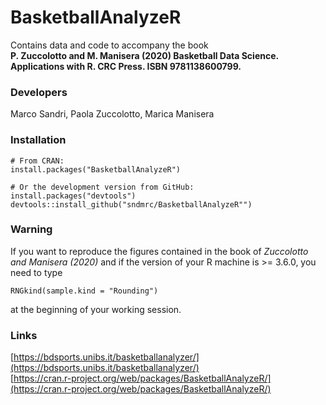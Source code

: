 # BasketballAnalyzeR
Contains data and code to accompany the book  
**P. Zuccolotto and M. Manisera (2020) Basketball Data Science. Applications with R. CRC Press. ISBN 9781138600799.**

### Developers 
Marco Sandri, Paola Zuccolotto, Marica Manisera

### Installation
```
# From CRAN:
install.packages("BasketballAnalyzeR")

# Or the development version from GitHub:
install.packages("devtools")
devtools::install_github("sndmrc/BasketballAnalyzeR"")
```

### Warning
If you want to reproduce the figures contained in the book of *Zuccolotto and Manisera (2020)* and if the version of your R machine is >= 3.6.0, you need to type  
```
RNGkind(sample.kind = "Rounding")
```
at the beginning of your working session.

### Links
[https://bdsports.unibs.it/basketballanalyzer/](https://bdsports.unibs.it/basketballanalyzer/)  
[https://cran.r-project.org/web/packages/BasketballAnalyzeR/](https://cran.r-project.org/web/packages/BasketballAnalyzeR/)

